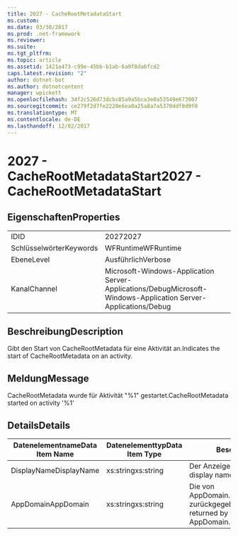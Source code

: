 ```yaml
---
title: 2027 - CacheRootMetadataStart
ms.custom: 
ms.date: 03/30/2017
ms.prod: .net-framework
ms.reviewer: 
ms.suite: 
ms.tgt_pltfrm: 
ms.topic: article
ms.assetid: 1421a473-c99e-45bb-b1ab-6a9f8da6fcd2
caps.latest.revision: "2"
author: dotnet-bot
ms.author: dotnetcontent
manager: wpickett
ms.openlocfilehash: 34f2c526d73dcbc85a9a5bca3e0a53549e673907
ms.sourcegitcommit: ce279f2d7fe2220e6ea0a25a8a7a5370ddf8d9f0
ms.translationtype: MT
ms.contentlocale: de-DE
ms.lasthandoff: 12/02/2017
---
```

# <a name="2027---cacherootmetadatastart"></a><span data-ttu-id="fca90-102">2027 - CacheRootMetadataStart</span><span class="sxs-lookup"><span data-stu-id="fca90-102">2027 - CacheRootMetadataStart</span></span>
## <a name="properties"></a><span data-ttu-id="fca90-103">Eigenschaften</span><span class="sxs-lookup"><span data-stu-id="fca90-103">Properties</span></span>  
  
|||  
|-|-|  
|<span data-ttu-id="fca90-104">ID</span><span class="sxs-lookup"><span data-stu-id="fca90-104">ID</span></span>|<span data-ttu-id="fca90-105">2027</span><span class="sxs-lookup"><span data-stu-id="fca90-105">2027</span></span>|  
|<span data-ttu-id="fca90-106">Schlüsselwörter</span><span class="sxs-lookup"><span data-stu-id="fca90-106">Keywords</span></span>|<span data-ttu-id="fca90-107">WFRuntime</span><span class="sxs-lookup"><span data-stu-id="fca90-107">WFRuntime</span></span>|  
|<span data-ttu-id="fca90-108">Ebene</span><span class="sxs-lookup"><span data-stu-id="fca90-108">Level</span></span>|<span data-ttu-id="fca90-109">Ausführlich</span><span class="sxs-lookup"><span data-stu-id="fca90-109">Verbose</span></span>|  
|<span data-ttu-id="fca90-110">Kanal</span><span class="sxs-lookup"><span data-stu-id="fca90-110">Channel</span></span>|<span data-ttu-id="fca90-111">Microsoft-Windows-Application Server-Applications/Debug</span><span class="sxs-lookup"><span data-stu-id="fca90-111">Microsoft-Windows-Application Server-Applications/Debug</span></span>|  
  
## <a name="description"></a><span data-ttu-id="fca90-112">Beschreibung</span><span class="sxs-lookup"><span data-stu-id="fca90-112">Description</span></span>  
 <span data-ttu-id="fca90-113">Gibt den Start von CacheRootMetadata für eine Aktivität an.</span><span class="sxs-lookup"><span data-stu-id="fca90-113">Indicates the start of CacheRootMetadata on an activity.</span></span>  
  
## <a name="message"></a><span data-ttu-id="fca90-114">Meldung</span><span class="sxs-lookup"><span data-stu-id="fca90-114">Message</span></span>  
 <span data-ttu-id="fca90-115">CacheRootMetadata wurde für Aktivität "%1" gestartet.</span><span class="sxs-lookup"><span data-stu-id="fca90-115">CacheRootMetadata started on activity '%1'</span></span>  
  
## <a name="details"></a><span data-ttu-id="fca90-116">Details</span><span class="sxs-lookup"><span data-stu-id="fca90-116">Details</span></span>  
  
|<span data-ttu-id="fca90-117">Datenelementname</span><span class="sxs-lookup"><span data-stu-id="fca90-117">Data Item Name</span></span>|<span data-ttu-id="fca90-118">Datenelementtyp</span><span class="sxs-lookup"><span data-stu-id="fca90-118">Data Item Type</span></span>|<span data-ttu-id="fca90-119">Beschreibung</span><span class="sxs-lookup"><span data-stu-id="fca90-119">Description</span></span>|  
|--------------------|--------------------|-----------------|  
|<span data-ttu-id="fca90-120">DisplayName</span><span class="sxs-lookup"><span data-stu-id="fca90-120">DisplayName</span></span>|<span data-ttu-id="fca90-121">xs:string</span><span class="sxs-lookup"><span data-stu-id="fca90-121">xs:string</span></span>|<span data-ttu-id="fca90-122">Der Anzeigename der Aktivität.</span><span class="sxs-lookup"><span data-stu-id="fca90-122">The display name of the activity.</span></span>|  
|<span data-ttu-id="fca90-123">AppDomain</span><span class="sxs-lookup"><span data-stu-id="fca90-123">AppDomain</span></span>|<span data-ttu-id="fca90-124">xs:string</span><span class="sxs-lookup"><span data-stu-id="fca90-124">xs:string</span></span>|<span data-ttu-id="fca90-125">Die von AppDomain.CurrentDomain.FriendlyName zurückgegebene Zeichenfolge.</span><span class="sxs-lookup"><span data-stu-id="fca90-125">The string returned by AppDomain.CurrentDomain.FriendlyName.</span></span>|
